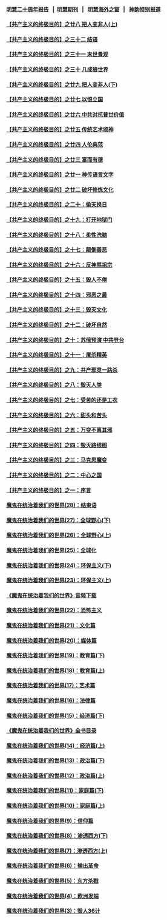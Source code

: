 #### [明慧二十周年报告](https://github.com/gfw-breaker/mh-reports/blob/master/README.md?t=07200321) &nbsp;&nbsp;|&nbsp;&nbsp;[明慧期刊](https://github.com/gfw-breaker/mh-qikan) &nbsp;&nbsp;|&nbsp;&nbsp; [明慧海外之窗](https://github.com/gfw-breaker/mh-news/blob/master/README.md?t=07200321) &nbsp;&nbsp;|&nbsp;&nbsp; [神韵特别报道](https://github.com/gfw-breaker/mh-news/blob/master/shenyun.md?t=07200321) 

#### [【共产主义的终极目的】之廿八 把人变非人(上)](../pages/nsc422/n11340492.md?t=07200321) 

#### [【共产主义的终极目的】之三十二 结语](../pages/nsc422/n11360535.md?t=07200321) 

#### [【共产主义的终极目的】之三十一 末世景观](../pages/nsc422/n11351129.md?t=07200321) 

#### [【共产主义的终极目的】之三十 几成狼世界](../pages/nsc422/n11348280.md?t=07200321) 

#### [【共产主义的终极目的】之廿九 把人变非人(下)](../pages/nsc422/n11344140.md?t=07200321) 

#### [【共产主义的终极目的】之廿七 以恨立国](../pages/nsc422/n11336944.md?t=07200321) 

#### [【共产主义的终极目的】之廿六 中共对抗普世价值](../pages/nsc422/n11324785.md?t=07200321) 

#### [【共产主义的终极目的】之廿五 传统艺术颂神](../pages/nsc422/n11296396.md?t=07200321) 

#### [【共产主义的终极目的】之廿四 人伦典范](../pages/nsc422/n11296397.md?t=07200321) 

#### [【共产主义的终极目的】之廿三 富而有德](../pages/nsc422/n11283598.md?t=07200321) 

#### [【共产主义的终极目的】之廿一 神传语言文字](../pages/nsc422/n11263265.md?t=07200321) 

#### [【共产主义的终极目的】之廿二 破坏修炼文化](../pages/nsc422/n11245728.md?t=07200321) 

#### [【共产主义的终极目的】之二十：偷天换日](../pages/nsc422/n11238846.md?t=07200321) 

#### [【共产主义的终极目的】之十九：打开地狱门](../pages/nsc422/n11206376.md?t=07200321) 

#### [【共产主义的终极目的】之十八：柔性洗脑](../pages/nsc422/n11199994.md?t=07200321) 

#### [【共产主义的终极目的】之十七：颠倒善恶](../pages/nsc422/n11179782.md?t=07200321) 

#### [【共产主义的终极目的】之十六：反神骂祖宗](../pages/nsc422/n11166798.md?t=07200321) 

#### [【共产主义的终极目的】之十五：毁人不倦](../pages/nsc422/n11166792.md?t=07200321) 

#### [【共产主义的终极目的】之十四：邪恶之最](../pages/nsc422/n11150249.md?t=07200321) 

#### [【共产主义的终极目的】之十三：毁灭文化](../pages/nsc422/n11135227.md?t=07200321) 

#### [【共产主义的终极目的】之十二：破坏自然](../pages/nsc422/n11135214.md?t=07200321) 

#### [【共产主义的终极目的】之十：苏俄预演 中共登台](../pages/nsc422/n11118424.md?t=07200321) 

#### [【共产主义的终极目的】之十一：屠杀精英](../pages/nsc422/n11118442.md?t=07200321) 

#### [【共产主义的终极目的】之九：共产邪灵一路杀](../pages/nsc422/n11114139.md?t=07200321) 

#### [【共产主义的终极目的】之八：毁灭人类](../pages/nsc422/n11108503.md?t=07200321) 

#### [【共产主义的终极目的】之七：受苦的还是工农](../pages/nsc422/n11101809.md?t=07200321) 

#### [【共产主义的终极目的】之六：甜头和苦头](../pages/nsc422/n11096971.md?t=07200321) 

#### [【共产主义的终极目的】之五：万变不离其邪](../pages/nsc422/n11091285.md?t=07200321) 

#### [【共产主义的终极目的】之四：毁灭路线图](../pages/nsc422/n11086284.md?t=07200321) 

#### [【共产主义的终极目的】之三：马克思魔变](../pages/nsc422/n11061941.md?t=07200321) 

#### [【共产主义的终极目的】之二：中心之国](../pages/nsc422/n11047728.md?t=07200321) 

#### [【共产主义的终极目的】之一：序言](../pages/nsc422/n11086077.md?t=07200321) 

#### [魔鬼在统治着我们的世界(28)：结束语](../pages/nsc422/n10936246.md?t=07200321) 

#### [魔鬼在统治着我们的世界(27)：全球野心(下)](../pages/nsc422/n10928319.md?t=07200321) 

#### [魔鬼在统治着我们的世界(26)：全球野心(上)](../pages/nsc422/n10900318.md?t=07200321) 

#### [魔鬼在统治着我们的世界(25)：全球化](../pages/nsc422/n10788205.md?t=07200321) 

#### [魔鬼在统治着我们的世界(24)：环保主义(下)](../pages/nsc422/n10695307.md?t=07200321) 

#### [魔鬼在统治着我们的世界(23)：环保主义(上)](../pages/nsc422/n10688613.md?t=07200321) 

#### [《魔鬼在统治着我们的世界》音频下载](../pages/nsc422/n10635553.md?t=07200321) 

#### [魔鬼在统治着我们的世界(22)：恐怖主义](../pages/nsc422/n10614727.md?t=07200321) 

#### [魔鬼在统治着我们的世界(21)：文化篇](../pages/nsc422/n10597706.md?t=07200321) 

#### [魔鬼在统治着我们的世界(20)：媒体篇](../pages/nsc422/n10586579.md?t=07200321) 

#### [魔鬼在统治着我们的世界(19)：教育篇(下)](../pages/nsc422/n10564808.md?t=07200321) 

#### [魔鬼在统治着我们的世界(18)：教育篇(上)](../pages/nsc422/n10526970.md?t=07200321) 

#### [魔鬼在统治着我们的世界(17)：艺术篇](../pages/nsc422/n10499093.md?t=07200321) 

#### [魔鬼在统治着我们的世界(16)：法律篇](../pages/nsc422/n10485969.md?t=07200321) 

#### [魔鬼在统治着我们的世界(15)：经济篇(下)](../pages/nsc422/n10469975.md?t=07200321) 

#### [《魔鬼在统治着我们的世界》全书目录](../pages/nsc422/n10464261.md?t=07200321) 

#### [魔鬼在统治着我们的世界(14)：经济篇(上)](../pages/nsc422/n10457370.md?t=07200321) 

#### [魔鬼在统治着我们的世界(13)：政治篇(下)](../pages/nsc422/n10448270.md?t=07200321) 

#### [魔鬼在统治着我们的世界(12)：政治篇(上)](../pages/nsc422/n10444576.md?t=07200321) 

#### [魔鬼在统治着我们的世界(11)：家庭篇(下)](../pages/nsc422/n10440961.md?t=07200321) 

#### [魔鬼在统治着我们的世界(10)：家庭篇(上)](../pages/nsc422/n10435448.md?t=07200321) 

#### [魔鬼在统治着我们的世界(9)：信仰篇](../pages/nsc422/n10432159.md?t=07200321) 

#### [魔鬼在统治着我们的世界(8)：渗透西方(下)](../pages/nsc422/n10429603.md?t=07200321) 

#### [魔鬼在统治着我们的世界(7)：渗透西方(上)](../pages/nsc422/n10426013.md?t=07200321) 

#### [魔鬼在统治着我们的世界(6)：输出革命](../pages/nsc422/n10421536.md?t=07200321) 

#### [魔鬼在统治着我们的世界(5)：东方杀戮](../pages/nsc422/n10417707.md?t=07200321) 

#### [魔鬼在统治着我们的世界(4)：欧洲发端](../pages/nsc422/n10414890.md?t=07200321) 

#### [魔鬼在统治着我们的世界(3)：毁人36计](../pages/nsc422/n10411583.md?t=07200321) 

